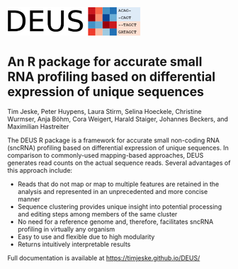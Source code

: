 <img src="./pics/DEUS_logo_v2.png" alt="DEUS logo" width="300px" /> 

# An R package for accurate small RNA profiling based on differential expression of unique sequences 

Tim Jeske, Peter Huypens, Laura Stirm, Selina Hoeckele, Christine Wurmser, Anja Böhm, Cora Weigert, Harald Staiger, Johannes Beckers, and Maximilian Hastreiter

The DEUS R package is a framework for accurate small non-coding RNA (sncRNA) profiling based on differential expression of unique sequences. In comparison to commonly-used 
mapping-based approaches, DEUS generates read counts on the actual sequence reads. Several advantages of this approach include:

- Reads that do not map or map to multiple features are retained in the analysis and represented in an unprecedented and more concise manner
- Sequence clustering provides unique insight into potential processing and editing steps among members of the same cluster
- No need for a reference genome and, therefore, facilitates sncRNA profiling in virtually any organism
- Easy to use and flexible due to high modularity
- Returns intuitively interpretable results

Full documentation is available at  <https://timjeske.github.io/DEUS/>
